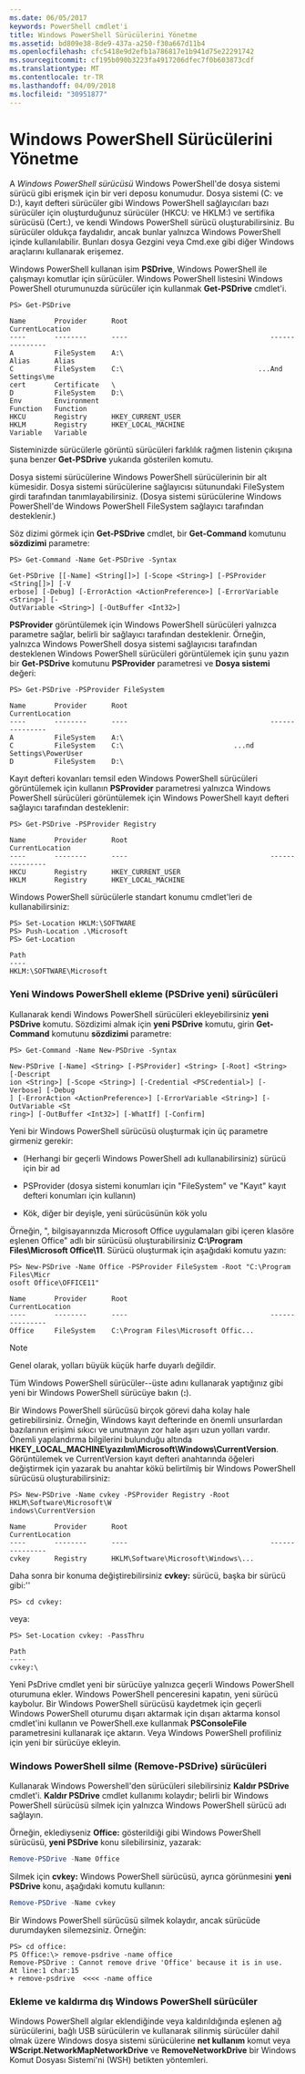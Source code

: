```yaml
---
ms.date: 06/05/2017
keywords: PowerShell cmdlet'i
title: Windows PowerShell Sürücülerini Yönetme
ms.assetid: bd809e38-8de9-437a-a250-f30a667d11b4
ms.openlocfilehash: cfc5418e9d2efb1a786817e1b941d75e22291742
ms.sourcegitcommit: cf195b090b3223fa4917206dfec7f0b603873cdf
ms.translationtype: MT
ms.contentlocale: tr-TR
ms.lasthandoff: 04/09/2018
ms.locfileid: "30951877"
---
```

# <a name="managing-windows-powershell-drives"></a>Windows PowerShell Sürücülerini Yönetme

A *Windows PowerShell sürücüsü* Windows PowerShell'de dosya sistemi sürücü gibi erişmek için bir veri deposu konumudur. Dosya sistemi (C: ve D:), kayıt defteri sürücüler gibi Windows PowerShell sağlayıcıları bazı sürücüler için oluşturduğunuz sürücüler (HKCU: ve HKLM:) ve sertifika sürücüsü (Cert:), ve kendi Windows PowerShell sürücü oluşturabilirsiniz. Bu sürücüler oldukça faydalıdır, ancak bunlar yalnızca Windows PowerShell içinde kullanılabilir. Bunları dosya Gezgini veya Cmd.exe gibi diğer Windows araçlarını kullanarak erişemez.

Windows PowerShell kullanan isim **PSDrive**, Windows PowerShell ile çalışmayı komutlar için sürücüler. Windows PowerShell listesini Windows PowerShell oturumunuzda sürücüler için kullanmak **Get-PSDrive** cmdlet'i.

```
PS> Get-PSDrive

Name       Provider      Root                                   CurrentLocation
----       --------      ----                                   ---------------
A          FileSystem    A:\
Alias      Alias
C          FileSystem    C:\                                 ...And Settings\me
cert       Certificate   \
D          FileSystem    D:\
Env        Environment
Function   Function
HKCU       Registry      HKEY_CURRENT_USER
HKLM       Registry      HKEY_LOCAL_MACHINE
Variable   Variable
```

Sisteminizde sürücülerle görüntü sürücüleri farklılık rağmen listenin çıkışına şuna benzer **Get-PSDrive** yukarıda gösterilen komutu.

Dosya sistemi sürücülerine Windows PowerShell sürücülerinin bir alt kümesidir. Dosya sistemi sürücülerine sağlayıcısı sütunundaki FileSystem girdi tarafından tanımlayabilirsiniz. (Dosya sistemi sürücülerine Windows PowerShell'de Windows PowerShell FileSystem sağlayıcı tarafından desteklenir.)

Söz dizimi görmek için **Get-PSDrive** cmdlet, bir **Get-Command** komutunu **sözdizimi** parametre:

```
PS> Get-Command -Name Get-PSDrive -Syntax

Get-PSDrive [[-Name] <String[]>] [-Scope <String>] [-PSProvider <String[]>] [-V
erbose] [-Debug] [-ErrorAction <ActionPreference>] [-ErrorVariable <String>] [-
OutVariable <String>] [-OutBuffer <Int32>]
```

**PSProvider** görüntülemek için Windows PowerShell sürücüleri yalnızca parametre sağlar, belirli bir sağlayıcı tarafından desteklenir. Örneğin, yalnızca Windows PowerShell dosya sistemi sağlayıcısı tarafından desteklenen Windows PowerShell sürücüleri görüntülemek için şunu yazın bir **Get-PSDrive** komutunu **PSProvider** parametresi ve  **Dosya sistemi** değeri:

```
PS> Get-PSDrive -PSProvider FileSystem

Name       Provider      Root                                   CurrentLocation
----       --------      ----                                   ---------------
A          FileSystem    A:\
C          FileSystem    C:\                           ...nd Settings\PowerUser
D          FileSystem    D:\
```

Kayıt defteri kovanları temsil eden Windows PowerShell sürücüleri görüntülemek için kullanın **PSProvider** parametresi yalnızca Windows PowerShell sürücüleri görüntülemek için Windows PowerShell kayıt defteri sağlayıcı tarafından desteklenir:

```
PS> Get-PSDrive -PSProvider Registry

Name       Provider      Root                                   CurrentLocation
----       --------      ----                                   ---------------
HKCU       Registry      HKEY_CURRENT_USER
HKLM       Registry      HKEY_LOCAL_MACHINE
```

Windows PowerShell sürücülerle standart konumu cmdlet'leri de kullanabilirsiniz:

```
PS> Set-Location HKLM:\SOFTWARE
PS> Push-Location .\Microsoft
PS> Get-Location

Path
----
HKLM:\SOFTWARE\Microsoft
```

### <a name="adding-new-windows-powershell-drives-new-psdrive"></a>Yeni Windows PowerShell ekleme (PSDrive yeni) sürücüleri

Kullanarak kendi Windows PowerShell sürücüleri ekleyebilirsiniz **yeni PSDrive** komutu. Sözdizimi almak için **yeni PSDrive** komutu, girin **Get-Command** komutunu **sözdizimi** parametre:

```
PS> Get-Command -Name New-PSDrive -Syntax

New-PSDrive [-Name] <String> [-PSProvider] <String> [-Root] <String> [-Descript
ion <String>] [-Scope <String>] [-Credential <PSCredential>] [-Verbose] [-Debug
] [-ErrorAction <ActionPreference>] [-ErrorVariable <String>] [-OutVariable <St
ring>] [-OutBuffer <Int32>] [-WhatIf] [-Confirm]
```

Yeni bir Windows PowerShell sürücüsü oluşturmak için üç parametre girmeniz gerekir:

- (Herhangi bir geçerli Windows PowerShell adı kullanabilirsiniz) sürücü için bir ad

- PSProvider (dosya sistemi konumları için "FileSystem" ve "Kayıt" kayıt defteri konumları için kullanın)

- Kök, diğer bir deyişle, yeni sürücüsünün kök yolu

Örneğin, ", bilgisayarınızda Microsoft Office uygulamaları gibi içeren klasöre eşlenen Office" adlı bir sürücüsü oluşturabilirsiniz **C:\\Program Files\\Microsoft Office\\11**. Sürücü oluşturmak için aşağıdaki komutu yazın:

```
PS> New-PSDrive -Name Office -PSProvider FileSystem -Root "C:\Program Files\Micr
osoft Office\OFFICE11"

Name       Provider      Root                                   CurrentLocation
----       --------      ----                                   ---------------
Office     FileSystem    C:\Program Files\Microsoft Offic...
```

> [!NOTE]
> Genel olarak, yolları büyük küçük harfe duyarlı değildir.

Tüm Windows PowerShell sürücüler--üste adını kullanarak yaptığınız gibi yeni bir Windows PowerShell sürücüye bakın (**:**).

Bir Windows PowerShell sürücüsü birçok görevi daha kolay hale getirebilirsiniz. Örneğin, Windows kayıt defterinde en önemli unsurlardan bazılarının erişimi sıkıcı ve unutmayın zor hale aşırı uzun yolları vardır. Önemli yapılandırma bilgilerini bulunduğu altında **HKEY_LOCAL_MACHINE\\yazılım\\Microsoft\\Windows\\CurrentVersion**. Görüntülemek ve CurrentVersion kayıt defteri anahtarında öğeleri değiştirmek için yazarak bu anahtar kökü belirtilmiş bir Windows PowerShell sürücüsü oluşturabilirsiniz:

```
PS> New-PSDrive -Name cvkey -PSProvider Registry -Root HKLM\Software\Microsoft\W
indows\CurrentVersion

Name       Provider      Root                                   CurrentLocation
----       --------      ----                                   ---------------
cvkey      Registry      HKLM\Software\Microsoft\Windows\...
```

Daha sonra bir konuma değiştirebilirsiniz **cvkey:** sürücü, başka bir sürücü gibi:''

`PS> cd cvkey:`

veya:

```
PS> Set-Location cvkey: -PassThru

Path
----
cvkey:\
```

Yeni PsDrive cmdlet yeni bir sürücüye yalnızca geçerli Windows PowerShell oturumuna ekler. Windows PowerShell penceresini kapatın, yeni sürücü kaybolur. Bir Windows PowerShell sürücüsü kaydetmek için geçerli Windows PowerShell oturumu dışarı aktarmak için dışarı aktarma konsol cmdlet'ini kullanın ve PowerShell.exe kullanmak **PSConsoleFile** parametresini kullanarak içe aktarın. Veya Windows PowerShell profiliniz için yeni bir sürücüye ekleyin.

### <a name="deleting-windows-powershell-drives-remove-psdrive"></a>Windows PowerShell silme (Remove-PSDrive) sürücüleri

Kullanarak Windows Powershell'den sürücüleri silebilirsiniz **Kaldır PSDrive** cmdlet'i. **Kaldır PSDrive** cmdlet kullanımı kolaydır; belirli bir Windows PowerShell sürücüsü silmek için yalnızca Windows PowerShell sürücü adı sağlayın.

Örneğin, eklediyseniz **Office:** gösterildiği gibi Windows PowerShell sürücüsü, **yeni PSDrive** konu silebilirsiniz, yazarak:

```powershell
Remove-PSDrive -Name Office
```

Silmek için **cvkey:** Windows PowerShell sürücüsü, ayrıca görünmesini **yeni PSDrive** konu, aşağıdaki komutu kullanın:

```powershell
Remove-PSDrive -Name cvkey
```

Bir Windows PowerShell sürücüsü silmek kolaydır, ancak sürücüde durumdayken silemezsiniz. Örneğin:

```
PS> cd office:
PS Office:\> remove-psdrive -name office
Remove-PSDrive : Cannot remove drive 'Office' because it is in use.
At line:1 char:15
+ remove-psdrive  <<<< -name office
```

### <a name="adding-and-removing-drives-outside-windows-powershell"></a>Ekleme ve kaldırma dış Windows PowerShell sürücüler

Windows PowerShell algılar eklendiğinde veya kaldırıldığında eşlenen ağ sürücülerini, bağlı USB sürücülerin ve kullanarak silinmiş sürücüler dahil olmak üzere Windows dosya sistemi sürücülerine **net kullanım** komut veya  **WScript.NetworkMapNetworkDrive** ve **RemoveNetworkDrive** bir Windows Komut Dosyası Sistemi'ni (WSH) betikten yöntemleri.